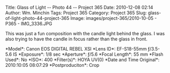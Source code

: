 Title: Glass of Light -- Photo 44 -- Project 365
Date: 2010-12-08 02:14
Author: Wm. Minchin
Tags: Project 365
Category: Project 365
Slug: glass-of-light-photo-44-project-365
Image: images/project-365/2010-10-05 - P365 - IMG_3336.JPG

This was just a fun composition with the candle light behind the glass.
I was also trying to have the candle in focus rather than the glass in
front.

<div markdown=1 class="photo-infobox">
*Model*: Canon EOS DIGITAL REBEL XSI  
*Lens ID*: EF-S18-55mm ƒ/3.5-5.6 IS  
*Exposure*: 1/8 sec  
*Aperture*: ƒ/5.6  
*Focal Length*: 55 mm  
*Flash Used*: No  
*ISO*: 400  
*Filter(s)*: HOYA UV(0)  
*Date and Time Original*: 2010:10:05 08:07:29
*Postproduciton*: Crop
</div>
